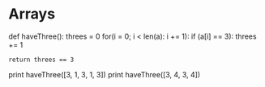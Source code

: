 # Arrays

def haveThree():
	threes = 0
	for(i = 0; i < len(a): i += 1):
		if (a[i] == 3):
			threes += 1

	return threes == 3


print haveThree([3, 1, 3, 1, 3])
print haveThree([3, 4, 3, 4])


